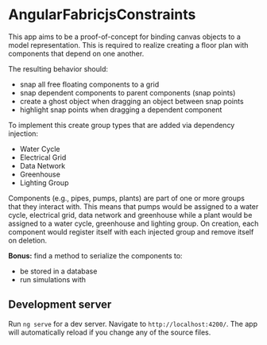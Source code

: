 # AngularFabricjsConstraints

This app aims to be a proof-of-concept for binding canvas objects to a model representation. This is
required to realize creating a floor plan with components that depend on one another.

The resulting behavior should:

- snap all free floating components to a grid
- snap dependent components to parent components (snap points)
- create a ghost object when dragging an object between snap points
- highlight snap points when dragging a dependent component

To implement this create group types that are added via dependency injection:

- Water Cycle
- Electrical Grid
- Data Network
- Greenhouse
- Lighting Group

Components (e.g., pipes, pumps, plants) are part of one or more groups that they interact with. This means that pumps would be assigned to a water cycle, electrical grid, data network and greenhouse while a plant would be assigned to a water cycle, greenhouse and lighting group. On creation, each component would register itself with each injected group and remove itself on deletion.

**Bonus:** find a method to serialize the components to:

- be stored in a database
- run simulations with

## Development server

Run `ng serve` for a dev server. Navigate to `http://localhost:4200/`. The app will automatically reload if you change any of the source files.
